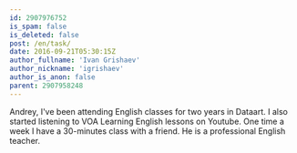 ```yaml
---
id: 2907976752
is_spam: false
is_deleted: false
post: /en/task/
date: 2016-09-21T05:30:15Z
author_fullname: 'Ivan Grishaev'
author_nickname: 'igrishaev'
author_is_anon: false
parent: 2907958248
---
```


<p>Andrey, I've been attending English classes for two years in Dataart. I also started listening to VOA Learning English lessons on Youtube. One time a week I have a 30-minutes class with a friend. He is a professional English teacher.</p>
